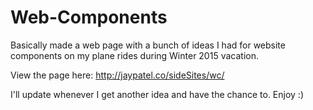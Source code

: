 # Web-Components
Basically made a web page with a bunch of ideas I had for website components on my plane rides during Winter 2015 vacation.

View the page here: http://jaypatel.co/sideSites/wc/

I'll update whenever I get another idea and have the chance to. Enjoy :)
